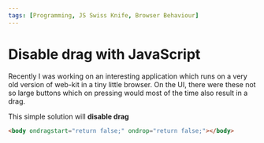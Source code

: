 ```yaml
---
tags: [Programming, JS Swiss Knife, Browser Behaviour]
---
```


# Disable drag with JavaScript

Recently I was working on an interesting application which runs on a very old version of web-kit in a tiny little browser. On the UI, there were these not so large buttons which on pressing would most of the time also result in a drag.

This simple solution will **disable drag**

```html
<body ondragstart="return false;" ondrop="return false;"></body>
```
